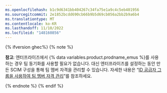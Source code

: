 ```yaml
---
ms.openlocfilehash: b1c9d6341bb404267c34fa75e1a9c4c5eb401956
ms.sourcegitcommit: 2e1852bcdd690cb66b9b5d69cb056a2bb2b9a6b4
ms.translationtype: MT
ms.contentlocale: ko-KR
ms.lasthandoff: 11/10/2022
ms.locfileid: "148160856"
---
```

{% ifversion ghec%} {% note %}

**참고**: 엔터프라이즈에서 {% data variables.product.prodname_emus %}를 사용하는 경우 팀 동기화를 사용할 필요가 없습니다. 대신 엔터프라이즈를 설정하는 동안 만든 SCIM 구성을 통해 팀 멤버 자격을 관리할 수 있습니다. 자세한 내용은 “[ID 공급자 그룹을 사용하여 팀 멤버 자격 관리](/admin/identity-and-access-management/using-enterprise-managed-users-for-iam/managing-team-memberships-with-identity-provider-groups)”를 참조하세요.

{% endnote %} {% endif %}
